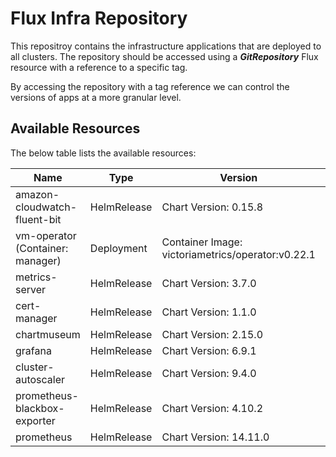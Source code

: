 # Flux Infra Repository

This repositroy contains the infrastructure applications that are deployed to all clusters. The repository should be accessed using a ***GitRepository*** Flux resource with a reference to a specific tag.

By accessing the repository with a tag reference we can control the versions of apps at a more granular level.

## Available Resources

The below table lists the available resources:

Name | Type | Version | Location
-----|------|---------|---------
amazon-cloudwatch-fluent-bit | HelmRelease | Chart Version: 0.15.8 | system/apps/amazon-cloudwatch-fluent-bit/release.yaml
vm-operator (Container: manager)| Deployment | Container Image: victoriametrics/operator:v0.22.1 | system/apps/victoria-metrics/operator/manager.yaml
metrics-server | HelmRelease | Chart Version: 3.7.0 | system/apps/metrics-server/release.yaml
cert-manager | HelmRelease | Chart Version: 1.1.0 | system/apps/cert-manager/release.yaml
chartmuseum | HelmRelease | Chart Version: 2.15.0 | system/apps/chartmuseum/release.yaml
grafana | HelmRelease | Chart Version: 6.9.1 | system/apps/grafana/release.yaml
cluster-autoscaler | HelmRelease | Chart Version: 9.4.0 | system/apps/cluster-autoscaler/release.yaml
prometheus-blackbox-exporter | HelmRelease | Chart Version: 4.10.2 | system/apps/prometheus-blackbox-exporter/release.yaml
prometheus | HelmRelease | Chart Version: 14.11.0 | system/apps/prometheus/release.yaml